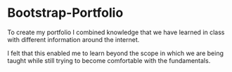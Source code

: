 # Bootstrap-Portfolio

To create my portfolio I combined knowledge that we have learned in class with different information around the internet.

I felt that this enabled me to learn beyond the scope in which we are being taught while still trying to become comfortable with the fundamentals.
